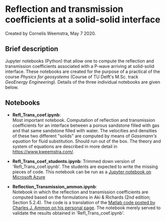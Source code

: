 # Reflection and transmission coefficients at a solid-solid interface
Created by Cornelis Weemstra, May 7 2020. 

## Brief description

Jupyter notebooks (Python) that allow one to compute the reflection and transmission coefficients associated with a P-wave arriving at solid-solid interface. These notebooks are created for the purpose of a practical of the course _Physics for geosystems_ (Course of TU Delft's M.Sc. track _GeoEnergy Engineering_). Details of the three individual notebooks are given below. 

## Notebooks

* **Refl_Trans_coef.ipynb**:   
Most important notebook. Computation of reflection and transmission coefficients for an interface between a porous sandstone filled with gas and that same sandstone filled with water. The velocities and densities of these two different "solids" are computed by means of _Gassmann's equation_ for fluid substitution. Should run out of the box. The theory and system of equations are described in more detail in https://www.kweemstra.com/.

* **Refl_Trans_coef_students.ipynb**:
Trimmed down version of 'Refl_Trans_coef.ipynb'. The students are expected to write the missing pieces of code. This notebook can be run as a [Jupyter notebook on Microsoft Azure](https://notebooks.azure.com/kweemstra/projects "Notebook on Azure")

* **Reflection_Transmission_ammon.ipynb**:   
Notebook in which the reflection and transmission coefficients are computed based on the formulations in Aki & Richards (2nd edition; Section 5.2.4). The code is a translation of the [Matlab code posted by Charles J. Ammon on his personal page](https://sites.psu.edu/charlesammon/2017/01/19/seismic-reflectiontransmission-coefficients-with-matlab/ "Link to Charles J. Ammons's post"). The notebook merely served to validate the results obtained in 'Refl_Trans_coef.ipynb'.   
